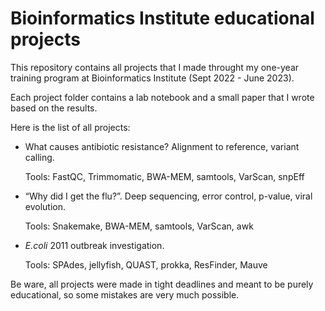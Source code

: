 # Bioinformatics Institute educational projects

This repository contains all projects that I made throught my one-year training program at Bioinformatics Institute (Sept 2022 - June 2023).

Each project folder contains a lab notebook and a small paper that I wrote based on the results.

Here is the list of all projects:

- What causes antibiotic resistance? Alignment to reference, variant calling.
    
    Tools: FastQC, Trimmomatic, BWA-MEM, samtools, VarScan, snpEff
    
- “Why did I get the flu?”. Deep sequencing, error control, p-value, viral evolution.
    
    Tools: Snakemake, BWA-MEM, samtools, VarScan, awk
    
- *E.coli* 2011 outbreak investigation.
    
    Tools: SPAdes, jellyfish, QUAST, prokka, ResFinder, Mauve
    

Be ware, all projects were made in tight deadlines and meant to be purely educational, so some mistakes are very much possible.
